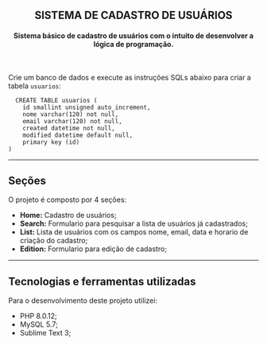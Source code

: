 <h2 align="center">
  SISTEMA DE CADASTRO DE USUÁRIOS
</h2>

<h4 align="center">
  Sistema básico de cadastro de usuários com o intuito de desenvolver a lógica de programação.
</h4>
<br>

Crie um banco de dados e execute as instruções SQLs abaixo para criar a tabela `usuarios`:

```
  CREATE TABLE usuarios (
	id smallint unsigned auto_increment,
    nome varchar(120) not null,
    email varchar(120) not null,
    created datetime not null,
    modified datetime default null,
    primary key (id)
) 
```
---

## Seções
O projeto é composto por 4 seções:

- **Home:** Cadastro de usuários;
- **Search:** Formulario para pesquisar a lista de usuários já cadastrados;
- **List:** Lista de usuários com os campos nome, email, data e horario de criação do cadastro;
- **Edition:** Formulario para edição de cadastro;

---

## Tecnologias e ferramentas utilizadas
Para o desenvolvimento deste projeto utilizei:

- PHP 8.0.12;
- MySQL 5.7;
- Sublime Text 3;
